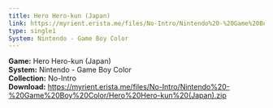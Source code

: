 ```yaml
---
title: Hero Hero-kun (Japan)
link: https://myrient.erista.me/files/No-Intro/Nintendo%20-%20Game%20Boy%20Color/Hero%20Hero-kun%20(Japan).zip
type: single1
System: Nintendo - Game Boy Color
---
```

<b>Game:</b> Hero Hero-kun (Japan)<br>
<b>System:</b> Nintendo - Game Boy Color<br>
<b>Collection:</b> No-Intro<br>
<b>Download:</b> https://myrient.erista.me/files/No-Intro/Nintendo%20-%20Game%20Boy%20Color/Hero%20Hero-kun%20(Japan).zip
